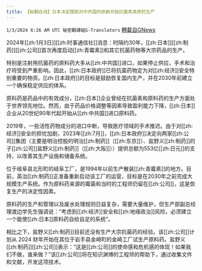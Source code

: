```yaml
---
title: 【秘翻在线】日本决定摆脱对中共国的依赖开始抗菌素类原药生产
---
```

`1/3/2024 6:26 AM UTC 秘密翻譯組G-Translators` [轉載自GNews](https://gnews.org/articles/2178421)

2024年[[zh:1月3日]][[zh:时事通信社]]消息：时隔约30年，[[zh:日本]][[zh:制药]][[zh:公司]]首次再度启动[[zh:青霉素]]和其它抗菌药物等大宗药品的生产。

特别是注射用抗菌药的原料药大多从[[zh:中共国]]进口，如果停止供应，手术和治疗将受到严重影响。因此，[[zh:日本政府]]已将抗菌药物定为对[[zh:经济]]安全特别重要的物资。[[zh:日本政府]]的目标是鼓励恢复国内生产，并在2030年前建立一个确保稳定供应的体系。

原料药是药品中的有效成分，[[zh:日本]]企业曾经在抗菌素和原料药的生产方面处于世界领先地位。然而，由于药品价格调整等因素导致盈利能力下降，[[zh:日本]]企业从20世纪90年代起开始从[[zh:中共国]]进口原料药。

2019年，一些活性药物成分的进口中断，导致医疗领域的手术推迟。由于对[[zh:经济]]安全的担忧加剧，2023年[[zh:7月]]，[[zh:日本政府]]决定向两家[[zh:公司]]集团（主要是明治控股的明治[[zh:制药]]（[[zh:东京]]）、盐野义[[zh:制药]]的子[[zh:公司]]盐野义[[zh:制药]]（[[zh:大阪]]））提供总额为553亿[[zh:日元]]的支持，以改善其生产设施和储备系统。

位于岐阜县北形町的岐阜工厂，是1994年以前生产散装[[zh:青霉素]]的地方。目前，英治[[zh:制药]]正准备重新启动该工厂的运营，目标是在2030年之前完成大规模生产系统。作为原料药来源的霉菌和当时的工程师仍留在[[zh:公司]]，这是恢复生产的决定性因素。

原料药的生产和管理以及废水处理规则日益复杂，需要大量维护，但生产部副总经理渡边学先生强调说：“考虑到[[zh:经济]]安全和[[zh:地缘政治]]风险，必须建立一个能使[[zh:日本]]原料药自给自足的系统”。

相比之下，盐野义[[zh:制药]]目前还没有生产大宗抗菌药的经验。该[[zh:公司]]计划从 2024 财年开始在其位于岩手县金崎町的金崎工厂试生产原料药。盐野义[[zh:制药]][[zh:公司]]表示：“这是[[zh:公司]]的使命感和危机感的体现！如果我们不做，谁来做？”该[[zh:公司]]将在知识渊博的工程师的帮助下，通过收集文件和文献，开发这项技术。
